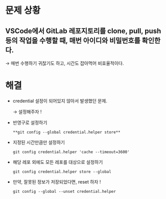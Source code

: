 # 문제 상황

## VSCode에서 GitLab 레포지토리를 clone, pull, push 등의 작업을 수행할 때, 매번 아이디와 비밀번호를 확인한다.
→ 매번 수행하기 귀찮기도 하고, 시간도 잡아먹어 비효율적이다.

# 해결

- credential 설정이 되어있지 않아서 발생했던 문제.
    
    → 설정해주자 !
    
- 반영구로 설정하기
    
    `**git config --global credential.helper store**`
    
- 지정된 시간만큼만 설정하기
    
    `git config credential.helper 'cache --timeout=3600'`
    
- 해당 레포 외에도 모든 레포를 대상으로 설정하기
    
    `git config credential.helper store --global`
    

- 만약, 잘못된 정보가 저장되었다면, reset 하자 !
    
    `git config --global --unset credential.helper`
